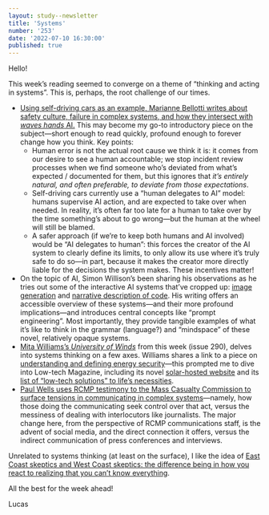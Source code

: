 ```yaml
---
layout: study--newsletter
title: 'Systems'
number: '253'
date: '2022-07-10 16:30:00'
published: true
---
```


Hello!

This week’s reading seemed to converge on a theme of “thinking and acting in systems”. This is, perhaps, the root challenge of our times.

- [Using self-driving cars as an example, Marianne Bellotti writes about safety culture, failure in complex systems, and how they intersect with _waves hands_ AI.](https://medium.com/software-safety/why-self-driving-cars-are-not-safe-37f05d3e6aaa) This may become my go-to introductory piece on the subject—short enough to read quickly, profound enough to forever change how you think. Key points:
	- Human error is not the actual root cause we think it is: it comes from our desire to see a human accountable; we stop incident review processes when we find someone who’s deviated from what’s expected / documented for them, but this ignores that _it’s entirely natural, and often preferable, to deviate from those expectations_.
	- Self-driving cars currently use a “human delegates to AI” model: humans supervise AI action, and are expected to take over when needed. In reality, it’s often far too late for a human to take over by the time something’s about to go wrong—but the human at the wheel will still be blamed.
	- A safer approach (if we’re to keep both humans and AI involved) would be “AI delegates to human”: this forces the creator of the AI system to clearly define its limits, to only allow its use where it’s truly safe to do so—in part, because it makes the creator more directly liable for the decisions the system makes. These incentives matter!
- On the topic of AI, Simon Willison’s been sharing his observations as he tries out some of the interactive AI systems that’ve cropped up: [image generation](https://simonwillison.net/2022/Jun/23/dall-e/) and [narrative description of code](https://simonwillison.net/2022/Jul/9/gpt-3-explain-code/). His writing offers an accessible overview of these systems—and their more profound implications—and introduces central concepts like “prompt engineering”. Most importantly, they provide tangible examples of what it’s like to think in the grammar (language?) and “mindspace” of these novel, relatively opaque systems.
- [Mita Williams’s _University of Winds_](https://tinyletter.com/UniversityOfWinds) from this week (issue 290), delves into systems thinking on a few axes. Williams shares a link to a piece on [understanding and defining energy security](https://solar.lowtechmagazine.com/2018/12/keeping-some-of-the-lights-on-redefining-energy-security.html)—this prompted me to dive into Low-tech Magazine, including its novel [solar-hosted website](https://solar.lowtechmagazine.com/low-tech-solutions.html) and its [list of “low-tech solutions” to life’s necessities](https://solar.lowtechmagazine.com/low-tech-solutions.html).
- [Paul Wells uses RCMP testimony to the Mass Casualty Commission to surface tensions in communicating in complex systems](https://paulwells.substack.com/p/office-politics)—namely, how those doing the communicating seek control over that act, versus the messiness of dealing with interlocutors like journalists. The major change here, from the perspective of RCMP communications staff, is the advent of social media, and the direct connection it offers, versus the indirect communication of press conferences and interviews.

Unrelated to systems thinking (at least on the surface), I like the idea of [East Coast skeptics and West Coast skeptics: the difference being in how you react to realizing that you can’t know everything](https://sarahendren.com/2022/07/09/west-coast-math-for-romantics/).

All the best for the week ahead!

Lucas